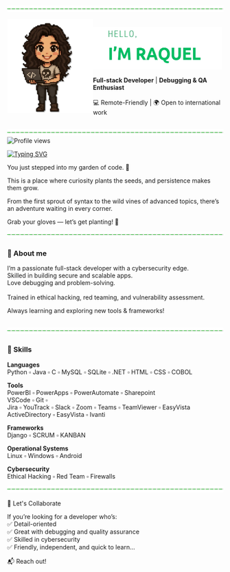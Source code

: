 
<img src="https://github.com/RmGarden/RmGarden/blob/main/Assets/line.png" alt="line" width="800" height="15"/>
<p float="center">
 <img src="https://github.com/RmGarden/RmGarden/blob/main/Assets/rm_agit1.png" alt="RmAvatar" width="200" align="left"/>
 <br><img src="https://github.com/RmGarden/RmGarden/blob/main/Assets/RM.png" alt="line" width="300" height="99" align="center"/>
 <br><br>
 <b>Full-stack Developer</b> | <b>Debugging & QA Enthusiast</b><br><br>
  💻 Remote-Friendly | 🌍 Open to international work<br><br>
</p>
<img src="https://github.com/RmGarden/RmGarden/blob/main/Assets/line.png" alt="line" width="800" height="15"/>
 <img src="https://komarev.com/ghpvc/?username=RmGarden&label=VIEWS&color=brightgreen&style=plastic" alt="Profile views" align="left"/><br>
<p align="left">
 <br><a href="https://git.io/typing-svg" align="center"><img src="https://readme-typing-svg.herokuapp.com?font=Tahoma&size=24&pause=500&color=52E324&width=900&lines=Welcome+to+my+garden!+%F0%9F%8C%B1;Feel+free+to+wander+and+explore.;Pick+the+knowledge+that+catches+your+eye+%F0%9F%8C%BB" alt="Typing SVG" /></a>
 <br>
</p>
<p>
 You just stepped into my garden of code. 🌱
 
 This is a place where curiosity plants the seeds, and persistence makes them grow.
 
 From the first sprout of syntax to the wild vines of advanced topics, there’s an adventure waiting in every corner.
 
 Grab your gloves — let’s get planting! 🌼
 </p>
</p>

 <img src="https://github.com/RmGarden/RmGarden/blob/main/Assets/line.png" alt="line" width="800" height="15"/>
 <h3>🌿 About me</h3>
 <p>
 I’m a passionate full-stack developer with a cybersecurity edge.  <br>
 Skilled in building secure and scalable apps. <br> 
 Love debugging and problem-solving. <br><br> 
 Trained in ethical hacking, red teaming, and vulnerability assessment. <br>
  
 Always learning and exploring new tools & frameworks!<br>
 </p><br>
<img src="https://github.com/RmGarden/RmGarden/blob/main/Assets/line.png" alt="line" width="800" height="15"/>

<h3>🌱 Skills</h3>
<p>
<b>Languages</b> <br>
 Python ▫ Java ▫ C ▫ MySQL ▫ SQLite ▫ .NET ▫ HTML ▫ CSS ▫ COBOL<br>
 
<b>Tools</b><br>
PowerBI ▫ PowerApps ▫ PowerAutomate ▫ Sharepoint <br>
VSCode ▫ Git ▫ <br>
Jira ▫ YouTrack ▫ Slack ▫ Zoom ▫ Teams ▫ TeamViewer ▫ EasyVista <br>
ActiveDirectory ▫ EasyVista ▫ Ivanti <br>

<b>Frameworks</b> <br>
Django ▫ SCRUM ▫ KANBAN <br>

<b>Operational Systems</b>  <br>
Linux ▫ Windows ▫ Android <br>

<b>Cybersecurity</b>  <br>
Ethical Hacking ▫ Red Team ▫ Firewalls  <br>
</p>
<img src="https://github.com/RmGarden/RmGarden/blob/main/Assets/line.png" alt="line" width="800" height="15"/>

🤝 Let's Collaborate<br>

If you’re looking for a developer who’s:<br>
✅ Detail-oriented<br>
✅ Great with debugging and quality assurance<br>
✅ Skilled in cybersecurity<br>
✅ Friendly, independent, and quick to learn...<br>

📬 Reach out! <br>
 </p>
</div>
